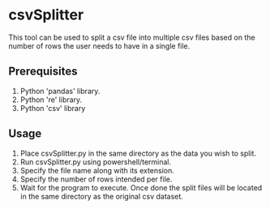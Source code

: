 # csvSplitter
This tool can be used to split a csv file into multiple csv files based on the number of rows the user needs to have in a single file.

## Prerequisites
1. Python 'pandas' library.
2. Python 're' library.
3. Python 'csv' library

## Usage

1. Place csvSplitter.py in the same directory as the data you wish to split.
2. Run csvSplitter.py using powershell/terminal.
3. Specify the file name along with its extension.
4. Specify the number of rows intended per file.
5. Wait for the program to execute. Once done the split files will be located in the same directory as the original csv dataset.
